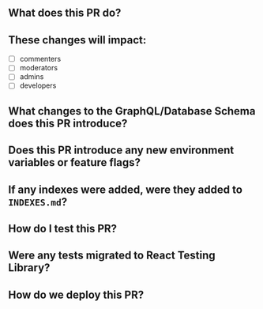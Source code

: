 <!--

Thank you for submitting a pull request! Please note that by contributing to
Coral, you agree to our Code of Conduct: http://code-of-conduct.voxmedia.com/

Before submitting your Pull Request (or PR), please verify that:

* [ ] Your code is up-to-date with the base branch
* [ ] You've successfully run `npm run test` locally

Refer to CONTRIBUTING.MD for more details.

  https://github.com/sfstandard/talk/blob/main/CONTRIBUTING.md

-->

## What does this PR do?

<!--

In this section, you should be describing what other Github issues or tickets
that this PR is designed to addressed.

Any related Github issue should be linked by adding its URL to this section.

-->

## These changes will impact:

- [ ] commenters
- [ ] moderators
- [ ] admins
- [ ] developers

## What changes to the GraphQL/Database Schema does this PR introduce?

<!--

In this section, you should describe any changes to be made to the GraphQL
schema file (located https://github.com/sfstandard/talk/blob/main/server/src/core/server/graph/schema/schema.graphql) or any
database model (located as types in the https://github.com/sfstandard/talk/tree/main/server/src/core/server/models directory).

If no changes were added to the GraphQL/Database Schema as a part of this PR,
simply write "None".

-->

## Does this PR introduce any new environment variables or feature flags?

<!--

In this section, note any new environment variables or feature flags introduced. Ensure you add them to internal documentation when your PR is merged.

-->

## If any indexes were added, were they added to `INDEXES.md`?

<!--

In this section, check the `INDEXES.md` at the root of the repo and make sure you have added and commited any index changes necessary for this PR to be deployed. If you added any entries, indicate `Yes`in this section and list the index entries you added here.

-->

## How do I test this PR?

<!--

In this section, you should be describing any manual testing that can be used to
verify features introduced or bugs fixed in this PR.

 -->

## Were any tests migrated to React Testing Library?

<!--
In this section, you should list the paths to and test names of any tests that were migrated to RTL.

 -->

## How do we deploy this PR?

<!--

In this section, you should be describing any actions that will need to be taken upon deploy ex. purging caches, setting feature flags

 -->
